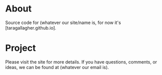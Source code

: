 # About

Source code for (whatever our site/name is, for now it's [taragallagher.github.io].

# Project

Please visit the site for more details. If you have questions, comments, or ideas, we can be found at (whatever our email is).
